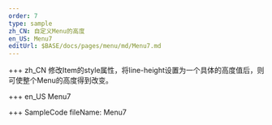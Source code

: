 ```yaml
--- 
order: 7
type: sample
zh_CN: 自定义Menu的高度
en_US: Menu7
editUrl: $BASE/docs/pages/menu/md/Menu7.md
---
```


+++ zh_CN
修改Item的style属性，将line-height设置为一个具体的高度值后，则可使整个Menu的高度得到改变。

+++ en_US
Menu7

+++ SampleCode
fileName: Menu7
